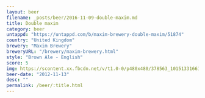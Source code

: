 ```yaml
---
layout: beer
filename: _posts/beer/2016-11-09-double-maxim.md
title: Double maxim
category: beer
untappd: "https://untappd.com/b/maxim-brewery-double-maxim/51874"
country: "United Kingdom"
brewery: "Maxim Brewery"
breweryURL: "/brewery/maxim-brewery.html"
style: "Brown Ale - English"
score: 5
img: https://scontent.xx.fbcdn.net/v/t1.0-0/p480x480/378563_10151331661023745_1836111728_n.jpg?_nc_cat=101&_nc_ht=scontent.xx&oh=8cbe3f9956ef8ffcadeea9047846bb21&oe=5C8D1EB4
beer-date: "2012-11-13"
desc: ""
permalink: /beer/:title.html
---
```

